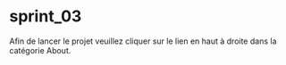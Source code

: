 # sprint_03

Afin de lancer le projet veuillez cliquer sur le lien en haut à droite dans la catégorie About.
